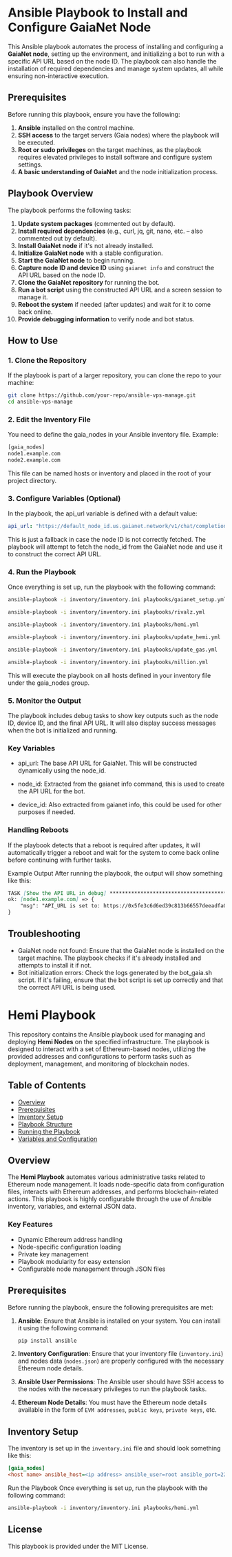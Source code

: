# Ansible Playbook to Install and Configure GaiaNet Node

This Ansible playbook automates the process of installing and configuring a **GaiaNet node**, setting up the environment, and initializing a bot to run with a specific API URL based on the node ID. The playbook can also handle the installation of required dependencies and manage system updates, all while ensuring non-interactive execution.

## Prerequisites

Before running this playbook, ensure you have the following:

1. **Ansible** installed on the control machine.
2. **SSH access** to the target servers (Gaia nodes) where the playbook will be executed.
3. **Root or sudo privileges** on the target machines, as the playbook requires elevated privileges to install software and configure system settings.
4. **A basic understanding of GaiaNet** and the node initialization process.

## Playbook Overview

The playbook performs the following tasks:

1. **Update system packages** (commented out by default).
2. **Install required dependencies** (e.g., curl, jq, git, nano, etc. – also commented out by default).
3. **Install GaiaNet node** if it's not already installed.
4. **Initialize GaiaNet node** with a stable configuration.
5. **Start the GaiaNet node** to begin running.
6. **Capture node ID and device ID** using `gaianet info` and construct the API URL based on the node ID.
7. **Clone the GaiaNet repository** for running the bot.
8. **Run a bot script** using the constructed API URL and a screen session to manage it.
9. **Reboot the system** if needed (after updates) and wait for it to come back online.
10. **Provide debugging information** to verify node and bot status.

## How to Use

### 1. Clone the Repository

If the playbook is part of a larger repository, you can clone the repo to your machine:

```bash
git clone https://github.com/your-repo/ansible-vps-manage.git
cd ansible-vps-manage
```

### 2. Edit the Inventory File
You need to define the gaia_nodes in your Ansible inventory file. Example:
```bash
[gaia_nodes]
node1.example.com
node2.example.com
```
This file can be named hosts or inventory and placed in the root of your project directory.

### 3. Configure Variables (Optional)
In the playbook, the api_url variable is defined with a default value:

```yaml
api_url: "https://default_node_id.us.gaianet.network/v1/chat/completions"
```
This is just a fallback in case the node ID is not correctly fetched. The playbook will attempt to fetch the node_id from the GaiaNet node and use it to construct the correct API URL.

### 4. Run the Playbook
Once everything is set up, run the playbook with the following command:

```bash
ansible-playbook -i inventory/inventory.ini playbooks/gaianet_setup.yml

ansible-playbook -i inventory/inventory.ini playbooks/rivalz.yml

ansible-playbook -i inventory/inventory.ini playbooks/hemi.yml

ansible-playbook -i inventory/inventory.ini playbooks/update_hemi.yml

ansible-playbook -i inventory/inventory.ini playbooks/update_gas.yml

ansible-playbook -i inventory/inventory.ini playbooks/nillion.yml


```
This will execute the playbook on all hosts defined in your inventory file under the gaia_nodes group.

### 5. Monitor the Output
The playbook includes debug tasks to show key outputs such as the node ID, device ID, and the final API URL. It will also display success messages when the bot is initialized and running.

### Key Variables
- api_url: The base API URL for GaiaNet. This will be constructed dynamically using the node_id.

- node_id: Extracted from the gaianet info command, this is used to create the API URL for the bot.

- device_id: Also extracted from gaianet info, this could be used for other purposes if needed.

### Handling Reboots
If the playbook detects that a reboot is required after updates, it will automatically trigger a reboot and wait for the system to come back online before continuing with further tasks.

Example Output
After running the playbook, the output will show something like this:

```markdown
TASK [Show the API URL in debug] ************************************************
ok: [node1.example.com] => {
    "msg": "API_URL is set to: https://0x5fe3c6d6ed39c813b66557deeadfa04417b0a2b8.us.gaianet.network/v1/chat/completions"
} 
```
## Troubleshooting
- GaiaNet node not found: Ensure that the GaiaNet node is installed on the target machine. The playbook checks if it's already installed and attempts to install it if not.
- Bot initialization errors: Check the logs generated by the bot_gaia.sh script. If it's failing, ensure that the bot script is set up correctly and that the correct API URL is being used.


# Hemi Playbook

This repository contains the Ansible playbook used for managing and deploying **Hemi Nodes** on the specified infrastructure. The playbook is designed to interact with a set of Ethereum-based nodes, utilizing the provided addresses and configurations to perform tasks such as deployment, management, and monitoring of blockchain nodes.

## Table of Contents

- [Overview](#overview)
- [Prerequisites](#prerequisites)
- [Inventory Setup](#inventory-setup)
- [Playbook Structure](#playbook-structure)
- [Running the Playbook](#running-the-playbook)
- [Variables and Configuration](#variables-and-configuration)


## Overview

The **Hemi Playbook** automates various administrative tasks related to Ethereum node management. It loads node-specific data from configuration files, interacts with Ethereum addresses, and performs blockchain-related actions. This playbook is highly configurable through the use of Ansible inventory, variables, and external JSON data.

### Key Features

- Dynamic Ethereum address handling
- Node-specific configuration loading
- Private key management
- Playbook modularity for easy extension
- Configurable node management through JSON files

## Prerequisites

Before running the playbook, ensure the following prerequisites are met:

1. **Ansible**: Ensure that Ansible is installed on your system. You can install it using the following command:
    ```bash
    pip install ansible
    ```

2. **Inventory Configuration**: Ensure that your inventory file (`inventory.ini`) and nodes data (`nodes.json`) are properly configured with the necessary Ethereum node details.

3. **Ansible User Permissions**: The Ansible user should have SSH access to the nodes with the necessary privileges to run the playbook tasks.

4. **Ethereum Node Details**: You must have the Ethereum node details available in the form of `EVM addresses`, `public keys`, `private keys`, etc.

## Inventory Setup

The inventory is set up in the `inventory.ini` file and should look something like this:

```ini
[gaia_nodes]
<host name> ansible_host=<ip address> ansible_user=root ansible_port=22 
```


Run the Playbook
Once everything is set up, run the playbook with the following command:

```bash
ansible-playbook -i inventory/inventory.ini playbooks/hemi.yml
```


## License
This playbook is provided under the MIT License.